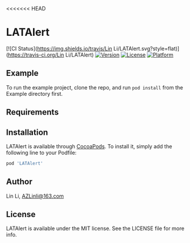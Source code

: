 <<<<<<< HEAD
# LATAlert

[![CI Status](https://img.shields.io/travis/Lin Li/LATAlert.svg?style=flat)](https://travis-ci.org/Lin Li/LATAlert)
[![Version](https://img.shields.io/cocoapods/v/LATAlert.svg?style=flat)](https://cocoapods.org/pods/LATAlert)
[![License](https://img.shields.io/cocoapods/l/LATAlert.svg?style=flat)](https://cocoapods.org/pods/LATAlert)
[![Platform](https://img.shields.io/cocoapods/p/LATAlert.svg?style=flat)](https://cocoapods.org/pods/LATAlert)

## Example

To run the example project, clone the repo, and run `pod install` from the Example directory first.

## Requirements

## Installation

LATAlert is available through [CocoaPods](https://cocoapods.org). To install
it, simply add the following line to your Podfile:

```ruby
pod 'LATAlert'
```

## Author

Lin Li, AZLinli@163.com

## License

LATAlert is available under the MIT license. See the LICENSE file for more info.
